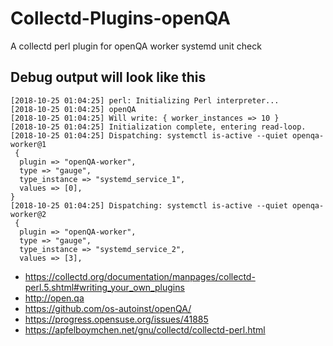 # Collectd-Plugins-openQA

A collectd perl plugin for openQA worker systemd unit check

## Debug output will look like this

```
[2018-10-25 01:04:25] perl: Initializing Perl interpreter...
[2018-10-25 01:04:25] openQA
[2018-10-25 01:04:25] Will write: { worker_instances => 10 }
[2018-10-25 01:04:25] Initialization complete, entering read-loop.
[2018-10-25 01:04:25] Dispatching: systemctl is-active --quiet openqa-worker@1
 {
  plugin => "openQA-worker",
  type => "gauge",
  type_instance => "systemd_service_1",
  values => [0],
} 
[2018-10-25 01:04:25] Dispatching: systemctl is-active --quiet openqa-worker@2
 {
  plugin => "openQA-worker",
  type => "gauge",
  type_instance => "systemd_service_2",
  values => [3],

```

* https://collectd.org/documentation/manpages/collectd-perl.5.shtml#writing_your_own_plugins
* http://open.qa
* https://github.com/os-autoinst/openQA/
* https://progress.opensuse.org/issues/41885
* https://apfelboymchen.net/gnu/collectd/collectd-perl.html
